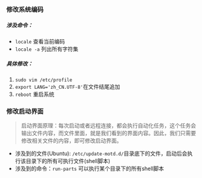### 修改系统编码
##### 涉及命令：
- `locale`  查看当前编码
- `locale -a` 列出所有字符集
##### 具体修改：
1. `sudo vim /etc/profile`
2. `export LANG='zh_CN.UTF-8'`在文件结尾追加
3. `reboot` 重启系统
### 修改启动界面
> 启动界面原理：每次启动或者远程连接，都会执行自动化任务，这个任务会输出文件内容，而文件里面，就是我们看到的界面内容。因此，我们只需要修改相关文件的内容，即可修改启动界面。
- 涉及到的文件(Ubuntu): `/etc/update-motd.d/`目录底下的文件，启动后会执行该目录下的所有可执行文件(shell脚本)
- 涉及到的命令：`run-parts` 可以执行某个目录下的所有shell脚本